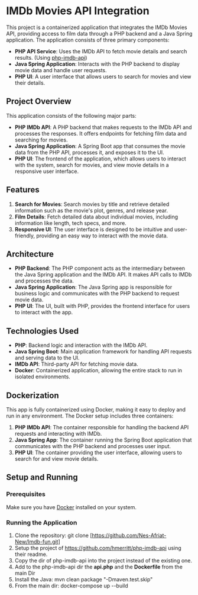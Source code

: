 # IMDb Movies API Integration

This project is a containerized application that integrates the IMDb Movies API, providing access to film data through a PHP backend and a Java Spring application. The application consists of three primary components:

- **PHP API Service**: Uses the IMDb API to fetch movie details and search results. (Using [php-imdb-api](https://github.com/hmerritt/php-imdb-api))
- **Java Spring Application**: Interacts with the PHP backend to display movie data and handle user requests.
- **PHP UI**: A user interface that allows users to search for movies and view their details.

## Project Overview

This application consists of the following major parts:

- **PHP IMDb API**: A PHP backend that makes requests to the IMDb API and processes the responses. It offers endpoints for fetching film data and searching for movies.
- **Java Spring Application**: A Spring Boot app that consumes the movie data from the PHP API, processes it, and exposes it to the UI.
- **PHP UI**: The frontend of the application, which allows users to interact with the system, search for movies, and view movie details in a responsive user interface.

## Features

1. **Search for Movies**: Search movies by title and retrieve detailed information such as the movie's plot, genres, and release year.
2. **Film Details**: Fetch detailed data about individual movies, including information like length, tech specs, and more.
3. **Responsive UI**: The user interface is designed to be intuitive and user-friendly, providing an easy way to interact with the movie data.

## Architecture

- **PHP Backend**: The PHP component acts as the intermediary between the Java Spring application and the IMDb API. It makes API calls to IMDb and processes the data.
- **Java Spring Application**: The Java Spring app is responsible for business logic and communicates with the PHP backend to request movie data.
- **PHP UI**: The UI, built with PHP, provides the frontend interface for users to interact with the app.

## Technologies Used

- **PHP**: Backend logic and interaction with the IMDb API.
- **Java Spring Boot**: Main application framework for handling API requests and serving data to the UI.
- **IMDb API**: Third-party API for fetching movie data.
- **Docker**: Containerized application, allowing the entire stack to run in isolated environments.

## Dockerization

This app is fully containerized using Docker, making it easy to deploy and run in any environment. The Docker setup includes three containers:

1. **PHP IMDb API**: The container responsible for handling the backend API requests and interacting with IMDb.
2. **Java Spring App**: The container running the Spring Boot application that communicates with the PHP backend and processes user input.
3. **PHP UI**: The container providing the user interface, allowing users to search for and view movie details.

## Setup and Running

### Prerequisites
Make sure you have [Docker](https://www.docker.com/get-started) installed on your system.

### Running the Application

1. Clone the repository:
   git clone [https://github.com/Nes-Afriat-New/Imdb-fun.git]
2.  Setup the project of https://github.com/hmerritt/php-imdb-api using their readme.
3.  Copy the dir of php-imdb-api into the project instead of the existing one.
4.  Add to the php-imdb-api dir the **api.php** and the **Dockerfile** from the main Dir
5.  Install the Java:  mvn clean package "-Dmaven.test.skip" 
6.  From the main dir: docker-compose up --build
